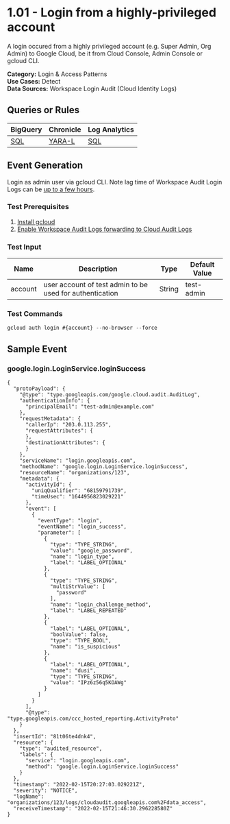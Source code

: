 # 1.01 - Login from a highly-privileged account
A login occured from a highly privileged account (e.g. Super Admin, Org Admin) to Google Cloud,
be it from Cloud Console, Admin Console or gcloud CLI. 


**Category:** Login & Access Patterns
</br>
**Use Cases:** Detect
</br>
**Data Sources:** Workspace Login Audit (Cloud Identity Logs)
</br>



## Queries or Rules
BigQuery | Chronicle | Log Analytics
--- | --- | ---
[SQL](../../backends/bigquery/sql/1_01_login_highly_privileged_account.sql) | [YARA-L](../../backends/chronicle/yaral/1_01_login_highly_privileged_account.yaral) | [SQL](../../backends/log_analytics/sql/1_01_login_highly_privileged_account.sql)

## Event Generation

Login as admin user via gcloud CLI.
Note lag time of Workspace Audit Login Logs can be [up to a few hours](https://support.google.com/a/answer/7061566?hl=en).





### Test Prerequisites
1. [Install gcloud](https://cloud.google.com/sdk/docs/install)
1. [Enable Workspace Audit Logs forwarding to Cloud Audit Logs](https://cloud.google.com/logging/docs/audit/configure-gsuite-audit-logs)


### Test Input
| Name | Description | Type | Default Value |
|------|-------------|------|---------------|
| account | user account of test admin to be used for authentication | String | test-admin|

### Test Commands
```
gcloud auth login #{account} --no-browser --force
```



## Sample Event


### google.login.LoginService.loginSuccess
```
{
  "protoPayload": {
    "@type": "type.googleapis.com/google.cloud.audit.AuditLog",
    "authenticationInfo": {
      "principalEmail": "test-admin@example.com"
    },
    "requestMetadata": {
      "callerIp": "203.0.113.255",
      "requestAttributes": {
      },
      "destinationAttributes": {
      }
    },
    "serviceName": "login.googleapis.com",
    "methodName": "google.login.LoginService.loginSuccess",
    "resourceName": "organizations/123",
    "metadata": {
      "activityId": {
        "uniqQualifier": "68159791739",
        "timeUsec": "1644956823029221"
      },
      "event": [
        {
          "eventType": "login",
          "eventName": "login_success",
          "parameter": [
            {
              "type": "TYPE_STRING",
              "value": "google_password",
              "name": "login_type",
              "label": "LABEL_OPTIONAL"
            },
            {
              "type": "TYPE_STRING",
              "multiStrValue": [
                "password"
              ],
              "name": "login_challenge_method",
              "label": "LABEL_REPEATED"
            },
            {
              "label": "LABEL_OPTIONAL",
              "boolValue": false,
              "type": "TYPE_BOOL",
              "name": "is_suspicious"
            },
            {
              "label": "LABEL_OPTIONAL",
              "name": "dusi",
              "type": "TYPE_STRING",
              "value": "IPz6z56q5KOAWg"
            }
          ]
        }
      ],
      "@type": "type.googleapis.com/ccc_hosted_reporting.ActivityProto"
    }
  },
  "insertId": "81t06te4dnk4",
  "resource": {
    "type": "audited_resource",
    "labels": {
      "service": "login.googleapis.com",
      "method": "google.login.LoginService.loginSuccess"
    }
  },
  "timestamp": "2022-02-15T20:27:03.029221Z",
  "severity": "NOTICE",
  "logName": "organizations/123/logs/cloudaudit.googleapis.com%2Fdata_access",
  "receiveTimestamp": "2022-02-15T21:46:30.296228580Z"
}
```


